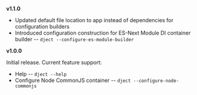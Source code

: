 <!--bl
(filemeta
    (title "Version History"))
/bl-->

**v1.1.0**

- Updated default file location to app instead of dependencies for configuration builders
- Introduced configuration construction for ES-Next Module DI container builder -- `dject --configure-es-module-builder`

**v1.0.0**

Initial release. Current feature support:

- Help -- `dject --help`
- Configure Node CommonJS container -- `dject --configure-node-commonjs` 